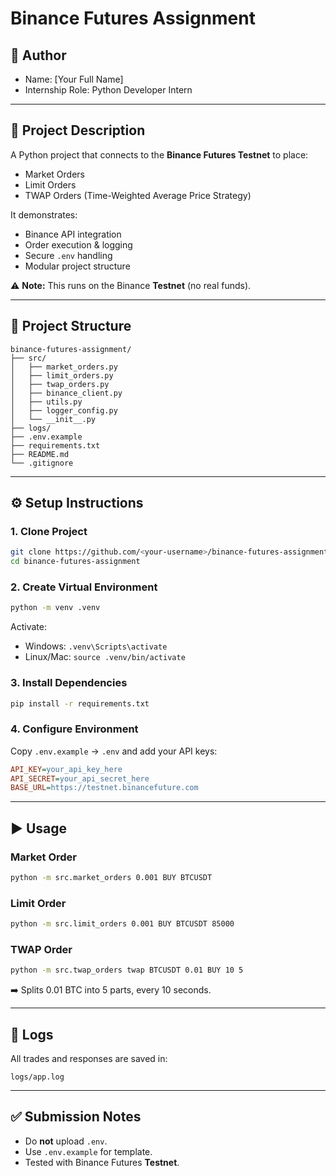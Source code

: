 # Binance Futures Assignment

## 👤 Author
- Name: [Your Full Name]
- Internship Role: Python Developer Intern

---

## 📌 Project Description
A Python project that connects to the **Binance Futures Testnet** to place:
- Market Orders  
- Limit Orders  
- TWAP Orders (Time-Weighted Average Price Strategy)  

It demonstrates:
- Binance API integration  
- Order execution & logging  
- Secure `.env` handling  
- Modular project structure  

⚠️ **Note:** This runs on the Binance **Testnet** (no real funds).

---

## 📂 Project Structure
```
binance-futures-assignment/
├── src/
│   ├── market_orders.py
│   ├── limit_orders.py
│   ├── twap_orders.py
│   ├── binance_client.py
│   ├── utils.py
│   ├── logger_config.py
│   └── __init__.py
├── logs/
├── .env.example
├── requirements.txt
├── README.md
└── .gitignore
```

---

## ⚙️ Setup Instructions

### 1. Clone Project
```bash
git clone https://github.com/<your-username>/binance-futures-assignment.git
cd binance-futures-assignment
```

### 2. Create Virtual Environment
```bash
python -m venv .venv
```

Activate:
- Windows: `.venv\Scripts\activate`
- Linux/Mac: `source .venv/bin/activate`

### 3. Install Dependencies
```bash
pip install -r requirements.txt
```

### 4. Configure Environment
Copy `.env.example` → `.env` and add your API keys:
```ini
API_KEY=your_api_key_here
API_SECRET=your_api_secret_here
BASE_URL=https://testnet.binancefuture.com
```

---

## ▶️ Usage

### Market Order
```bash
python -m src.market_orders 0.001 BUY BTCUSDT
```

### Limit Order
```bash
python -m src.limit_orders 0.001 BUY BTCUSDT 85000
```

### TWAP Order
```bash
python -m src.twap_orders twap BTCUSDT 0.01 BUY 10 5
```
➡️ Splits 0.01 BTC into 5 parts, every 10 seconds.

---

## 📝 Logs
All trades and responses are saved in:
```
logs/app.log
```

---

## ✅ Submission Notes
- Do **not** upload `.env`.  
- Use `.env.example` for template.  
- Tested with Binance Futures **Testnet**.

